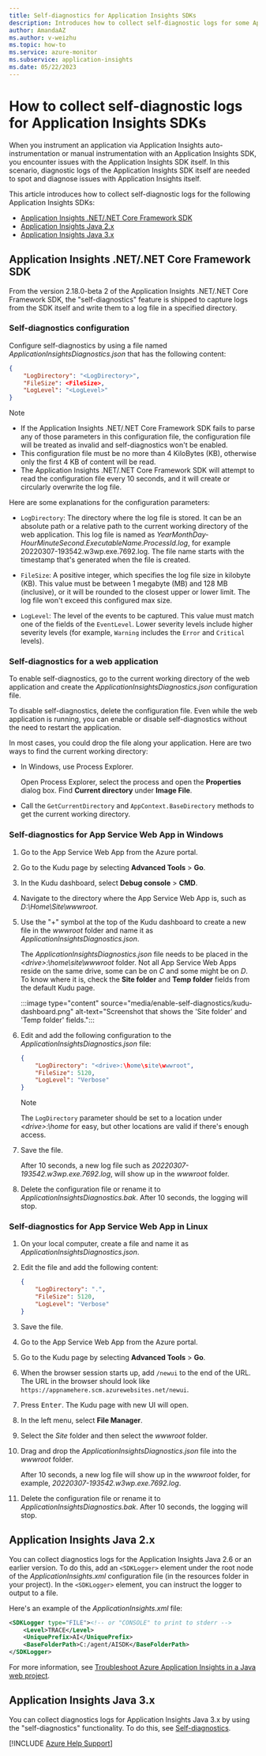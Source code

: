 ```yaml
---
title: Self-diagnostics for Application Insights SDKs
description: Introduces how to collect self-diagnostic logs for some Application Insights SDKs.
author: AmandaAZ
ms.author: v-weizhu
ms.topic: how-to
ms.service: azure-monitor
ms.subservice: application-insights
ms.date: 05/22/2023
---
```

# How to collect self-diagnostic logs for Application Insights SDKs

When you instrument an application via Application Insights auto-instrumentation or manual instrumentation with an Application Insights SDK, you encounter issues with the Application Insights SDK itself. In this scenario, diagnostic logs of the Application Insights SDK itself are needed to spot and diagnose issues with Application Insights itself.

This article introduces how to collect self-diagnostic logs for the following Application Insights SDKs:

- [Application Insights .NET/.NET Core Framework SDK](#application-insights-netnet-core-framework-sdk)
- [Application Insights Java 2.x](#application-insights-java-2x)
- [Application Insights Java 3.x](#application-insights-java-3x)

## Application Insights .NET/.NET Core Framework SDK

From the version 2.18.0-beta 2 of the Application Insights .NET/.NET Core Framework SDK, the "self-diagnostics" feature is shipped to capture logs from the SDK itself and write them to a log file in a specified directory.

### Self-diagnostics configuration

Configure self-diagnostics by using a file named *ApplicationInsightsDiagnostics.json* that has the following content:

```json
{
    "LogDirectory": "<LogDirectory>",
    "FileSize": <FileSize>,
    "LogLevel": "<LogLevel>"
}
```

> [!NOTE]
>
> - If the Application Insights .NET/.NET Core Framework SDK fails to parse any of those parameters in this configuration file, the configuration file will be treated as invalid and self-diagnostics won't be enabled.
> - This configuration file must be no more than 4 KiloBytes (KB), otherwise only the first 4 KB of content will be read.
> - The Application Insights .NET/.NET Core Framework SDK will attempt to read the configuration file every 10 seconds, and it will create or circularly overwrite the log file.

Here are some explanations for the configuration parameters:

- `LogDirectory`: The directory where the log file is stored. It can be an absolute path or a relative path to the current working directory of the web application. This log file is named as *YearMonthDay-HourMinuteSecond.ExecutableName.ProcessId.log*, for example 20220307-193542.w3wp.exe.7692.log. The file name starts with the timestamp that's generated when the file is created.

- `FileSize`: A positive integer, which specifies the log file size in kilobyte (KB). This value must be between 1 megabyte (MB) and 128 MB (inclusive), or it will be rounded to the closest upper or lower limit. The log file won't exceed this configured max size.

- `LogLevel`: The level of the events to be captured. This value must match one of the fields of the `EventLevel`. Lower severity levels include higher severity levels (for example, `Warning` includes the `Error` and `Critical` levels).

### Self-diagnostics for a web application

To enable self-diagnostics, go to the current working directory of the web application and create the *ApplicationInsightsDiagnostics.json* configuration file.

To disable self-diagnostics, delete the configuration file. Even while the web application is running, you can enable or disable self-diagnostics without the need to restart the application.

In most cases, you could drop the file along your application. Here are two ways to find the current working directory:

- In Windows, use Process Explorer.

    Open Process Explorer, select the process and open the **Properties** dialog box. Find **Current directory** under **Image File**.

- Call the `GetCurrentDirectory` and `AppContext.BaseDirectory` methods to get the current working directory.

### Self-diagnostics for App Service Web App in Windows

1. Go to the App Service Web App from the Azure portal.
2. Go to the Kudu page by selecting **Advanced Tools** > **Go**.
3. In the Kudu dashboard, select **Debug console** > **CMD**.
4. Navigate to the directory where the App Service Web App is, such as *D:\Home\Site\wwwroot*.
5. Use the "+" symbol at the top of the Kudu dashboard to create a new file in the *wwwroot* folder and name it as *ApplicationInsightsDiagnostics.json*.

    The *ApplicationInsightsDiagnostics.json* file needs to be placed in the *\<drive>:\home\site\wwwroot* folder. Not all App Service Web Apps reside on the same drive, some can be on *C* and some might be on *D*. To know where it is, check the **Site folder** and **Temp folder** fields from the default Kudu page.

    :::image type="content" source="media/enable-self-diagnostics/kudu-dashboard.png" alt-text="Screenshot that shows the 'Site folder' and 'Temp folder' fields.":::

6. Edit and add the following configuration to the *ApplicationInsightsDiagnostics.json* file:

    ```json
    {
        "LogDirectory": "<drive>:\home\site\wwwroot",
        "FileSize": 5120,
        "LogLevel": "Verbose"
    }
    ```

    > [!NOTE]
    > The `LogDirectory` parameter should be set to a location under *\<drive>:\home* for easy, but other locations are valid if there's enough access.

7. Save the file.

    After 10 seconds, a new log file such as *20220307-193542.w3wp.exe.7692.log*, will show up in the *wwwroot* folder.

8. Delete the configuration file or rename it to *ApplicationInsightsDiagnostics.bak*. After 10 seconds, the logging will stop.

### Self-diagnostics for App Service Web App in Linux

1. On your local computer, create a file and name it as *ApplicationInsightsDiagnostics.json*.
2. Edit the file and add the following content:

    ```json
    {
        "LogDirectory": ".",
        "FileSize": 5120,
        "LogLevel": "Verbose"
    } 
    ```

3. Save the file.
4. Go to the App Service Web App from the Azure portal.
5. Go to the Kudu page by selecting **Advanced Tools** > **Go**.
6. When the browser session starts up, add `/newui` to the end of the URL. The URL in the browser should look like `https://appnamehere.scm.azurewebsites.net/newui`.
7. Press <kbd>Enter</kbd>. The Kudu page with new UI will open.
8. In the left menu, select **File Manager**.
9. Select the *Site* folder and then select the *wwwroot* folder.
10. Drag and drop the *ApplicationInsightsDiagnostics.json* file into the *wwwroot* folder.

    After 10 seconds, a new log file will show up in the *wwwroot* folder, for example, *20220307-193542.w3wp.exe.7692.log*.

11. Delete the configuration file or rename it to *ApplicationInsightsDiagnostics.bak*. After 10 seconds, the logging will stop.

## Application Insights Java 2.x

You can collect diagnostics logs for the Application Insights Java 2.6 or an earlier version. To do this, add an `<SDKLogger>` element under the root node of the *ApplicationInsights.xml* configuration file (in the resources folder in your project). In the `<SDKLogger>` element, you can instruct the logger to output to a file.

Here's an example of the *ApplicationInsights.xml* file:

```xml
<SDKLogger type="FILE"><!-- or "CONSOLE" to print to stderr -->
    <Level>TRACE</Level>
    <UniquePrefix>AI</UniquePrefix>
    <BaseFolderPath>C:/agent/AISDK</BaseFolderPath>
</SDKLogger>
```

For more information, see [Troubleshoot Azure Application Insights in a Java web project](/troubleshoot/azure/azure-monitor/app-insights/java-2x-troubleshoot#no-data).

## Application Insights Java 3.x

You can collect diagnostics logs for Application Insights Java 3.x by using the "self-diagnostics" functionality. To do this, see [Self-diagnostics](/azure/azure-monitor/app/java-standalone-config#self-diagnostics).

[!INCLUDE [Azure Help Support](../../../includes/azure-help-support.md)]
